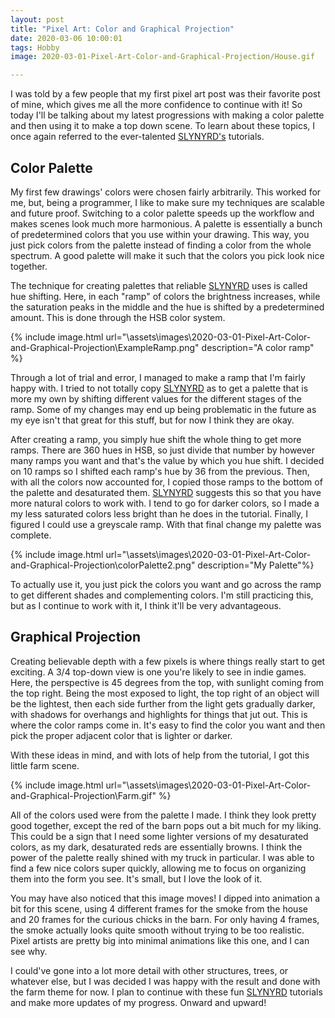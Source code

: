 ```yaml
---
layout: post
title: "Pixel Art: Color and Graphical Projection"
date: 2020-03-06 10:00:01
tags: Hobby
image: 2020-03-01-Pixel-Art-Color-and-Graphical-Projection/House.gif

---
```


I was told by a few people that my first pixel art post was their favorite post of mine, which gives me all the more confidence to continue with it! So today I'll be talking about my latest progressions with making a color palette and then using it to make a top down scene. To learn about these topics, I once again referred to the ever-talented [SLYNYRD's](https://raymond-schlitter.squarespace.com/) tutorials.

## Color  Palette

My first few drawings' colors were chosen fairly arbitrarily. This worked for me, but, being a programmer, I like to make sure my techniques are scalable and future proof. Switching to a color palette speeds up the workflow and makes  scenes look much more harmonious. A palette is essentially a bunch of predetermined colors that you use within your drawing. This way, you just pick colors from the palette instead of finding a color from the whole spectrum. A good palette will make it such that the colors you pick look nice together.

The technique for creating palettes that reliable [SLYNYRD](https://raymond-schlitter.squarespace.com/) uses is called hue shifting. Here, in each "ramp" of colors the brightness increases, while the saturation peaks in the middle and the hue is shifted by a predetermined amount. This is done through the HSB color system.

{% include image.html url="\assets\images\2020-03-01-Pixel-Art-Color-and-Graphical-Projection\ExampleRamp.png" description="A color ramp" %}

Through a lot of trial and error, I managed to make a ramp that I'm fairly happy with. I tried to not totally copy [SLYNYRD](https://raymond-schlitter.squarespace.com/) as to get a palette that is more my own by shifting different values for the different stages of the ramp. Some of my changes may end up being problematic in the future as my eye isn't that great for this stuff, but for now I think they are okay.

After creating a ramp, you simply hue shift the whole thing to get more ramps. There are 360 hues in HSB, so just divide that number by however many ramps you want and that's the value by which you hue shift. I decided on 10 ramps so I shifted each ramp's hue by 36 from the previous. Then, with all the colors now accounted for, I copied those ramps to the bottom of the palette and desaturated them. [SLYNYRD](https://raymond-schlitter.squarespace.com/) suggests this so that you have more natural colors to work with. I tend to go for darker colors, so I made a my less saturated colors less bright than he does in the tutorial. Finally, I figured I could use a greyscale ramp. With that final change my palette was complete.

{% include image.html url="\assets\images\2020-03-01-Pixel-Art-Color-and-Graphical-Projection\colorPalette2.png" description="My Palette"%}

To actually use it, you just pick the colors you want and go across the ramp to get different shades and complementing colors. I'm still practicing this, but as I continue to work with it, I think it'll be very advantageous. 

## Graphical Projection

Creating believable depth with a few pixels is where things really start to get exciting. A 3/4 top-down view is one you're likely to see in indie games. Here, the perspective is 45 degrees from the top, with sunlight coming from the top right.  Being the most exposed to light, the top right of an object will be the lightest, then each side further from the light gets gradually darker, with shadows for overhangs and highlights for things that jut out. This is where the color ramps come in. It's easy to find the color you want and then pick the proper adjacent color that is lighter or darker.

With these ideas in mind, and with lots of help from the tutorial, I got this little farm scene.

{% include image.html url="\assets\images\2020-03-01-Pixel-Art-Color-and-Graphical-Projection\Farm.gif" %}

All of the colors used were from the palette I made. I think they look pretty good together, except the red of the barn pops out a bit much for my liking. This could be a sign that I need some lighter versions of my desaturated colors, as my dark, desaturated reds are essentially browns. I think the power of the palette really shined with my truck in particular. I was able to find a few nice colors super quickly, allowing me to focus on organizing them into the form you see. It's small, but I love the look of it.

You may have also noticed that this image moves! I dipped into animation a bit for this scene, using 4 different frames for the smoke from the house and 20 frames for the curious chicks in the barn. For only having 4 frames, the smoke actually looks quite smooth without trying to be too realistic. Pixel artists are pretty big into minimal animations like this one, and I can see why.

I could've gone into a lot more detail with other structures, trees, or whatever else, but I was decided I was happy with the result and done with the farm theme for now. I plan to continue with these fun [SLYNYRD](https://raymond-schlitter.squarespace.com/) tutorials and make more updates of my progress. Onward and upward!

